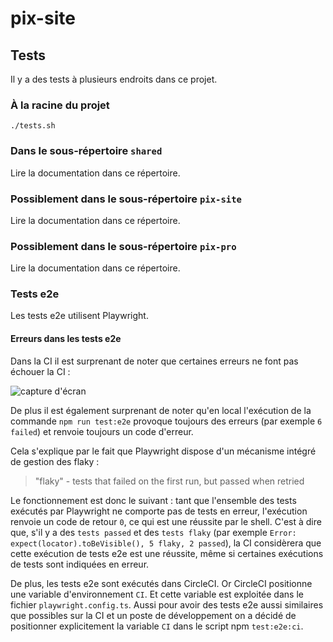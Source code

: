 # pix-site

## Tests

Il y a des tests à plusieurs endroits dans ce projet.

### À la racine du projet

```shell
./tests.sh
```

### Dans le sous-répertoire `shared`

Lire la documentation dans ce répertoire.

### Possiblement dans le sous-répertoire `pix-site`

Lire la documentation dans ce répertoire.

### Possiblement dans le sous-répertoire `pix-pro`

Lire la documentation dans ce répertoire.

### Tests e2e

Les tests e2e utilisent Playwright.

#### Erreurs dans les tests e2e

Dans la CI il est surprenant de noter que certaines erreurs ne font pas échouer
la CI : 

![capture d'écran](./screenshot-test:e2e:ci-error.png) 

De plus il est également surprenant de noter qu'en local l'exécution de la
commande `npm run test:e2e` provoque toujours des erreurs (par exemple `6
failed`) et renvoie toujours un code d'erreur.

Cela s'explique par le fait que Playwright dispose d'un mécanisme intégré de
gestion des flaky :
> "flaky" - tests that failed on the first run, but passed when retried

Le fonctionnement est donc le suivant : tant que l'ensemble des tests exécutés
par Playwright ne comporte pas de tests en erreur, l'exécution renvoie un code
de retour `0`, ce qui est une réussite par le shell. C'est à dire que, s'il y a
des `tests passed` et des `tests flaky` (par exemple `Error:
expect(locator).toBeVisible(), 5 flaky, 2 passed`), la CI considèrera que cette
exécution de tests e2e est une réussite, même si certaines exécutions de tests
sont indiquées en erreur.

De plus, les tests e2e sont exécutés dans CircleCI. Or CircleCI positionne une
variable d'environnement `CI`. Et cette variable est exploitée dans le fichier
`playwright.config.ts`. Aussi pour avoir des tests e2e aussi similaires que
possibles sur la CI et un poste de développement on a décidé de positionner
explicitement la variable `CI` dans le script npm `test:e2e:ci`.

